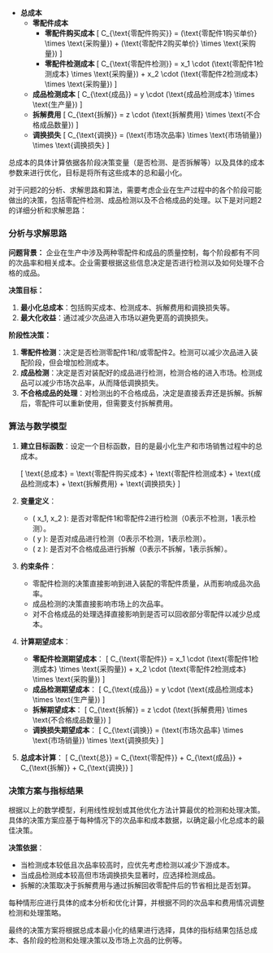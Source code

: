 <!--
 * @Author: Ashington ashington258@proton.me
 * @Date: 2024-09-06 08:02:28
 * @LastEditors: Ashington ashington258@proton.me
 * @LastEditTime: 2024-09-06 11:05:52
 * @FilePath: \mathematical_modelling\1-解题思路&大纲\2-第二问\2.md
 * @Description: 请填写简介
 * 联系方式:921488837@qq.com
 * Copyright (c) 2024 by ${git_name_email}, All Rights Reserved. 
-->

- **总成本**
  - **零配件成本**
    - **零配件购买成本**
      \[
      C_{\text{零配件购买}} = (\text{零配件1购买单价} \times \text{采购量}) + (\text{零配件2购买单价} \times \text{采购量})
      \]
    - **零配件检测成本**
      \[
      C_{\text{零配件检测}} = x_1 \cdot (\text{零配件1检测成本} \times \text{采购量}) + x_2 \cdot (\text{零配件2检测成本} \times \text{采购量})
      \]
  - **成品检测成本**
    \[
    C_{\text{成品}} = y \cdot (\text{成品检测成本} \times \text{生产量})
    \]
  - **拆解费用**
    \[
    C_{\text{拆解}} = z \cdot (\text{拆解费用} \times \text{不合格成品数量})
    \]
  - **调换损失**
    \[
    C_{\text{调换}} = (\text{市场次品率} \times \text{市场销量}) \times \text{调换损失}
    \]

总成本的具体计算依据各阶段决策变量（是否检测、是否拆解等）以及具体的成本参数来进行优化，目标是将所有这些成本的总和最小化。



对于问题2的分析、求解思路和算法，需要考虑企业在生产过程中的各个阶段可能做出的决策，包括零配件检测、成品检测以及不合格成品的处理。以下是对问题2的详细分析和求解思路：

### 分析与求解思路

**问题背景：**
企业在生产中涉及两种零配件和成品的质量控制，每个阶段都有不同的次品率和相关成本。企业需要根据这些信息决定是否进行检测以及如何处理不合格的成品。

**决策目标：**
1. **最小化总成本**：包括购买成本、检测成本、拆解费用和调换损失等。
2. **最大化收益**：通过减少次品进入市场以避免更高的调换损失。

**阶段性决策：**
1. **零配件检测**：决定是否检测零配件1和/或零配件2。检测可以减少次品进入装配阶段，但会增加检测成本。
2. **成品检测**：决定是否对装配好的成品进行检测，检测合格的进入市场。检测成品可以减少市场次品率，从而降低调换损失。
3. **不合格成品的处理**：对检测出的不合格成品，决定是直接丢弃还是拆解。拆解后，零配件可以重新使用，但需要支付拆解费用。

### 算法与数学模型

1. **建立目标函数**：设定一个目标函数，目的是最小化生产和市场销售过程中的总成本。
   
   \[
   \text{总成本} = \text{零配件购买成本} + \text{零配件检测成本} + \text{成品检测成本} + \text{拆解费用} + \text{调换损失}
   \]

2. **变量定义**：
   - \( x_1, x_2 \): 是否对零配件1和零配件2进行检测（0表示不检测，1表示检测）。
   - \( y \): 是否对成品进行检测（0表示不检测，1表示检测）。
   - \( z \): 是否对不合格成品进行拆解（0表示不拆解，1表示拆解）。

3. **约束条件**：
   - 零配件检测的决策直接影响到进入装配的零配件质量，从而影响成品次品率。
   - 成品检测的决策直接影响市场上的次品率。
   - 对不合格成品的处理选择直接影响到是否可以回收部分零配件以减少总成本。

4. **计算期望成本**：
   - **零配件检测期望成本**：
     \[
     C_{\text{零配件}} = x_1 \cdot (\text{零配件1检测成本} \times \text{采购量}) + x_2 \cdot (\text{零配件2检测成本} \times \text{采购量})
     \]
   - **成品检测期望成本**：
     \[
     C_{\text{成品}} = y \cdot (\text{成品检测成本} \times \text{生产量})
     \]
   - **拆解期望成本**：
     \[
     C_{\text{拆解}} = z \cdot (\text{拆解费用} \times \text{不合格成品数量})
     \]
   - **调换损失期望成本**：
     \[
     C_{\text{调换}} = (\text{市场次品率} \times \text{市场销量}) \times \text{调换损失}
     \]

5. **总成本计算**：
   \[
   C_{\text{总}} = C_{\text{零配件}} + C_{\text{成品}} + C_{\text{拆解}} + C_{\text{调换}}
   \]

### 决策方案与指标结果

根据以上的数学模型，利用线性规划或其他优化方法计算最优的检测和处理决策。具体的决策方案应基于每种情况下的次品率和成本数据，以确定最小化总成本的最佳决策。

**决策依据**：
- 当检测成本较低且次品率较高时，应优先考虑检测以减少下游成本。
- 当成品检测成本较高但市场调换损失显著时，应选择检测成品。
- 拆解的决策取决于拆解费用与通过拆解回收零配件后的节省相比是否划算。

每种情形应进行具体的成本分析和优化计算，并根据不同的次品率和费用情况调整检测和处理策略。

最终的决策方案将根据总成本最小化的结果进行选择，具体的指标结果包括总成本、各阶段的检测和处理决策以及市场上次品的比例等。